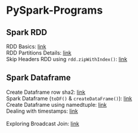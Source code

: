 # PySpark-Programs

## Spark RDD
RDD Basics: [link](https://github.com/shobhit-singh/Python-PySpark-Programs/blob/master/PySpark/rdd/Working-with-RDDs.ipynb) <br>
RDD Partitions Details: [link](https://github.com/shobhit-singh/Python-PySpark-Programs/blob/master/PySpark/rdd/getFilePartitionsDetails.py) <br>
Skip Headers RDD using `rdd.zipWithIndex()`: [link](https://github.com/shobhit-singh/Python-PySpark-Programs/blob/master/PySpark/rdd/zipWithIndex_SkipHeaders_RDD.ipynb) <br>
## Spark Dataframe
Create Dataframe row sha2: [link](https://github.com/shobhit-singh/Python-PySpark-Programs/blob/master/PySpark/dataframes/createDataframe_row_sha.ipynb) <br>
Spark Dataframe (`toDF()` & `createDataFrame()`): [link](https://github.com/shobhit-singh/Python-PySpark-Programs/blob/master/PySpark/dataframes/pySpark_dataframes.ipynb) <br>
Create Dataframe using namedtuple: [link](https://github.com/shobhit-singh/Python-PySpark-Programs/blob/master/PySpark/dataframes/namedTuple.ipynb) <br>
Dealing with timestamps: [link](https://github.com/shobhit-singh/Python-PySpark-Programs/blob/master/PySpark/dataframes/timestampsData.ipynb) <br>
<br>
Exploring Broadcast Join: [link](https://github.com/shobhit-singh/Python-PySpark-Programs/blob/master/PySpark/dataframes/broadcastJoin.ipynb) <br>
